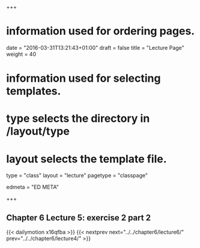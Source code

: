 +++
# information used for ordering pages.
date = "2016-03-31T13:21:43+01:00"
draft = false
title = "Lecture Page"
weight = 40

# information used for selecting templates.
# type selects the directory in /layout/type
# layout selects the template file.

type   = "class"
layout = "lecture"
pagetype = "classpage"





edmeta = "ED META"

+++
## Chapter 6 Lecture 5: exercise 2 part 2
{{< dailymotion x16qfba >}}
{{< nextprev next="../../chapter6/lecture6/"     prev="../../chapter6/lecture4/"  >}}

